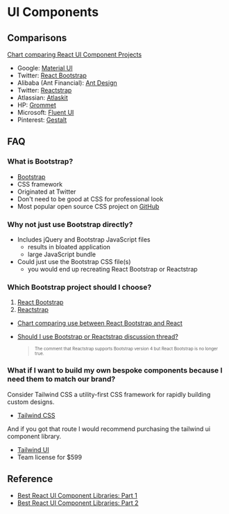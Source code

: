# UI Components

## Comparisons

[Chart comparing React UI Component Projects](https://www.npmtrends.com/@material-ui/core-vs-react-bootstrap-vs-antd-vs-reactstrap-vs-material-ui-vs-@atlaskit/theme-vs-grommet-vs-@fluentui/react-vs-gestalt)

- Google: [Material UI](https://material-ui.com/)
- Twitter: [React Bootstrap](https://react-bootstrap.github.io/)
- Alibaba (Ant Financial): [Ant Design](https://ant.design/docs/react/introduce)
- Twitter: [Reactstrap](https://reactstrap.github.io/)
- Atlassian: [Atlaskit](https://atlaskit.atlassian.com/)
- HP: [Grommet](https://v2.grommet.io/)
- Microsoft: [Fluent UI](https://developer.microsoft.com/en-us/fluentui)
- Pinterest: [Gestalt](https://gestalt.netlify.app/)

<!-- @material-ui/core
react-bootstrap
antd
reactstrap
material-ui
@atlaskit/theme
grommet
@fluentui/react -->

## FAQ

### What is Bootstrap?

- [Bootstrap](https://getbootstrap.com/)
- CSS framework
- Originated at Twitter
- Don't need to be good at CSS for professional look
- Most popular open source CSS project on [GitHub](https://github.com/search?q=stars%3A%3E100&s=stars&type=Repositories)

### Why not just use Bootstrap directly?

- Includes jQuery and Bootstrap JavaScript files
  - results in bloated application
  - large JavaScript bundle
- Could just use the Bootstrap CSS file(s)
  - you would end up recreating React Bootstrap or Reactstrap

### Which Bootstrap project should I choose?

1. [React Bootstrap](https://react-bootstrap.github.io/)
1. [Reactstrap](https://reactstrap.github.io/)

- [Chart comparing use between React Bootstrap and React](https://www.npmtrends.com/react-bootstrap-vs-reactstrap)
- [Should I use Bootstrap or Reactstrap discussion thread?](https://www.reddit.com/r/reactjs/comments/8xp5x9/should_i_use_reactstrap_or_bootstrap_with_react/)

  > <sub><sup>The comment that Reactstrap supports Bootstrap version 4 but React Bootstrap is no longer true.</sup></sub>

### What if I want to build my own bespoke components because I need them to match our brand?

Consider Tailwind CSS a utility-first CSS framework for rapidly building custom designs.

- [Tailwind CSS](https://tailwindcss.com/)

And if you got that route I would recommend purchasing the tailwind ui component library.

- [Tailwind UI](https://tailwindui.com/)
- Team license for \$599

<!-- If you like semantic and want to write your own JS:
Bulma  -->

## Reference

- [Best React UI Component Libraries: Part 1](https://blog.bitsrc.io/11-react-component-libraries-you-should-know-178eb1dd6aa4)
- [Best React UI Component Libraries: Part 2](https://blog.bitsrc.io/best-react-ui-component-libraries-for-2018-part-2-d231dcb04c0a)
